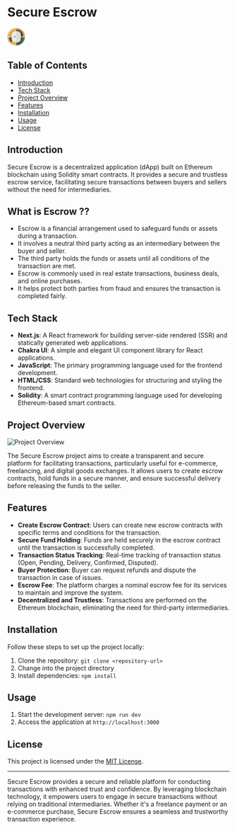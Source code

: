# Secure Escrow 
<img src="/public/logo.png" alt="Image" width="40" height="40">

## Table of Contents

- [Introduction](#introduction)
- [Tech Stack](#tech-stack)
- [Project Overview](#project-overview)
- [Features](#features)
- [Installation](#installation)
- [Usage](#usage)
- [License](#license)

## Introduction

Secure Escrow is a decentralized application (dApp) built on Ethereum blockchain using Solidity smart contracts. It provides a secure and trustless escrow service, facilitating secure transactions between buyers and sellers without the need for intermediaries.

## What is Escrow ??
 - Escrow is a financial arrangement used to safeguard funds or assets during a transaction.
 - It involves a neutral third party acting as an intermediary between the buyer and seller.
 - The third party holds the funds or assets until all conditions of the transaction are met.
 - Escrow is commonly used in real estate transactions, business deals, and online purchases.
 - It helps protect both parties from fraud and ensures the transaction is completed fairly.

## Tech Stack

- **Next.js**: A React framework for building server-side rendered (SSR) and statically generated web applications.
- **Chakra UI**: A simple and elegant UI component library for React applications.
- **JavaScript**: The primary programming language used for the frontend development.
- **HTML/CSS**: Standard web technologies for structuring and styling the frontend.
- **Solidity**: A smart contract programming language used for developing Ethereum-based smart contracts.

## Project Overview

![Project Overview](/public/logo.png.png)

The Secure Escrow project aims to create a transparent and secure platform for facilitating transactions, particularly useful for e-commerce, freelancing, and digital goods exchanges. It allows users to create escrow contracts, hold funds in a secure manner, and ensure successful delivery before releasing the funds to the seller.

## Features

- **Create Escrow Contract**: Users can create new escrow contracts with specific terms and conditions for the transaction.
- **Secure Fund Holding**: Funds are held securely in the escrow contract until the transaction is successfully completed.
- **Transaction Status Tracking**: Real-time tracking of transaction status (Open, Pending, Delivery, Confirmed, Disputed).
- **Buyer Protection**: Buyer can request refunds and dispute the transaction in case of issues.
- **Escrow Fee**: The platform charges a nominal escrow fee for its services to maintain and improve the system.
- **Decentralized and Trustless**: Transactions are performed on the Ethereum blockchain, eliminating the need for third-party intermediaries.

## Installation

Follow these steps to set up the project locally:

1. Clone the repository: `git clone <repository-url>`
2. Change into the project directory 
3. Install dependencies: `npm install`

## Usage

1. Start the development server: `npm run dev`
2. Access the application at `http://localhost:3000`

## License

This project is licensed under the [MIT License](LICENSE).

---

Secure Escrow provides a secure and reliable platform for conducting transactions with enhanced trust and confidence. By leveraging blockchain technology, it empowers users to engage in secure transactions without relying on traditional intermediaries. Whether it's a freelance payment or an e-commerce purchase, Secure Escrow ensures a seamless and trustworthy transaction experience.



